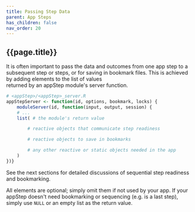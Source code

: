 ```yaml
---
title: Passing Step Data
parent: App Steps
has_children: false
nav_order: 20
---
```


## {{page.title}}

It is often important to pass the data and outcomes from one app step 
to a subsequent step or steps, or for saving in bookmark files. 
This is achieved by adding elements to the list of values  
returned by an appStep module's server function.

```r
# <appStep>/<appStep>_server.R
appStepServer <- function(id, options, bookmark, locks) {
    moduleServer(id, function(input, output, session) {
    # ...
    list( # the module's return value

        # reactive objects that communicate step readiness    

        # reactive objects to save in bookmarks

        # any other reactive or static objects needed in the app
    )
})}
```

See the next sections for detailed discussions of sequential
step readiness and bookmarking.

All elements are optional; simply omit them if not used by your app.
If your appStep doesn't need bookmarking or sequencing (e.g. is a last step),
simply use `NULL` or an empty list as the return value.
